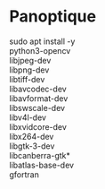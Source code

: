 # Panoptique

sudo apt install -y \
python3-opencv \
libjpeg-dev \
libpng-dev \
libtiff-dev \
libavcodec-dev \
libavformat-dev \
libswscale-dev \
libv4l-dev \
libxvidcore-dev \
libx264-dev \
libgtk-3-dev \
libcanberra-gtk\* \
libatlas-base-dev \
gfortran
